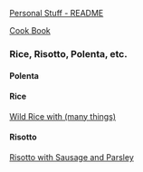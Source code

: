 [Personal Stuff - README](https://github.com/vmsmith/things/blob/master/README.md)

[Cook Book](https://github.com/vmsmith/CookBook/blob/master/README.md)

### Rice, Risotto, Polenta, etc.  

#### Polenta  

#### Rice  

[Wild Rice with (many things)](https://github.com/vmsmith/CookBook/blob/master/rice_wild.md)  

#### Risotto  

[Risotto with Sausage and Parsley](https://github.com/vmsmith/CookBook/blob/master/risotto_sausage.md)
